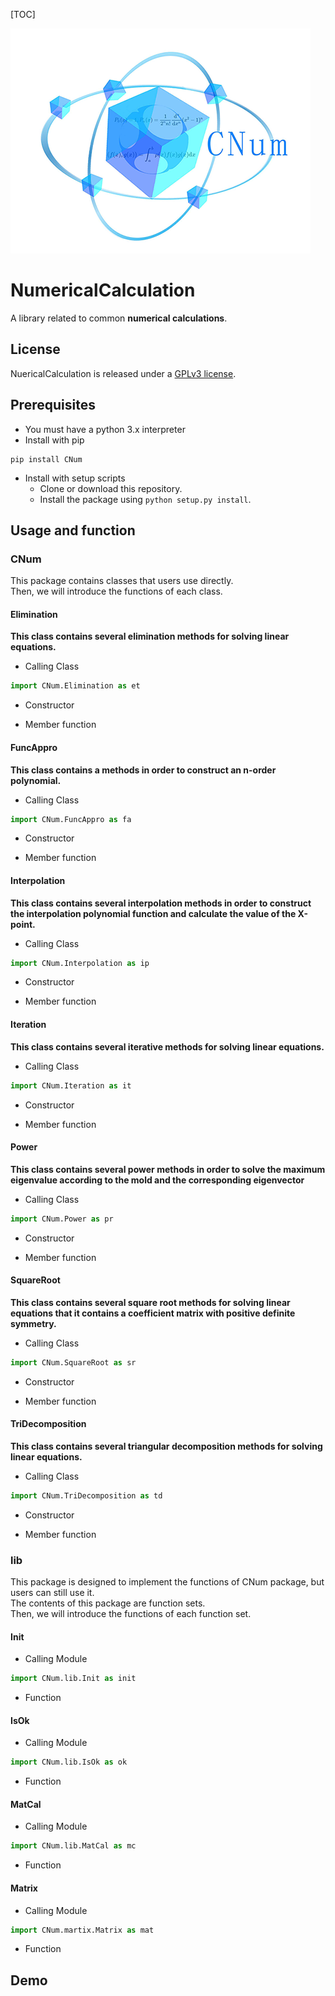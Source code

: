 [TOC]

![CNum](/branding/logo/logomark/CNumlogo.png)
# **NumericalCalculation**

  A library related to common **numerical calculations**.  

## License
NuericalCalculation is released under a  [GPLv3 license](https://github.com/Wang-sx0103/NumericalCalculation/blob/main/LICENSE). 

## Prerequisites
- You must have a python 3.x interpreter
- Install with pip
```shell
pip install CNum
```
- Install with setup scripts
	- Clone or download this repository.
	- Install the package using `python setup.py install`.

## Usage and function
### CNum
This package contains classes that users use directly.  
Then, we will introduce the functions of each class.  

#### Elimination
**This class contains several elimination methods for solving linear equations.**  

- Calling Class
```python
import CNum.Elimination as et
```
- Constructor

- Member function

#### FuncAppro
**This class contains a methods in order to construct an n-order polynomial.**  
- Calling Class
```python
import CNum.FuncAppro as fa
```
- Constructor

- Member function

#### Interpolation
**This class contains several interpolation methods in order to construct the interpolation polynomial function and calculate the value of the X-point.**  
- Calling Class
```python
import CNum.Interpolation as ip
```
- Constructor

- Member function

#### Iteration
**This class contains several iterative methods for solving linear equations.**  
- Calling Class
```python
import CNum.Iteration as it
```
- Constructor

- Member function

#### Power
**This class contains several power methods in order to solve the maximum eigenvalue according to the mold and the corresponding eigenvector**  
- Calling Class
```python
import CNum.Power as pr
```
- Constructor

- Member function

#### SquareRoot
**This class contains several square root methods for solving linear equations that it contains a coefficient matrix with positive definite symmetry.**  
- Calling Class
```python
import CNum.SquareRoot as sr
```
- Constructor

- Member function

#### TriDecomposition
**This class contains several triangular decomposition methods for solving linear equations.**  
- Calling Class
```python
import CNum.TriDecomposition as td
```
- Constructor

- Member function

### lib
This package is designed to implement the functions of CNum package, but users can still use it.  
The contents of this package are function sets.  
Then, we will introduce the functions of each function set.   

#### Init
- Calling Module
```python
import CNum.lib.Init as init
```
- Function

#### IsOk
- Calling Module
```python
import CNum.lib.IsOk as ok
```
- Function

#### MatCal
- Calling Module
```python
import CNum.lib.MatCal as mc
```
- Function

#### Matrix
- Calling Module
```python
import CNum.martix.Matrix as mat
```
- Function

## Demo
